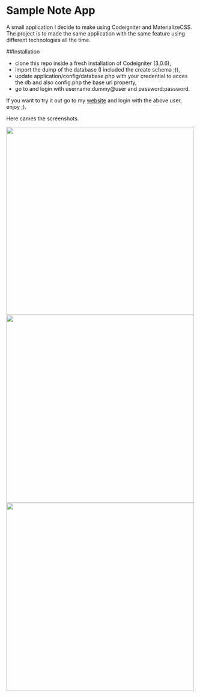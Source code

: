 # Sample Note App
A small application I decide to make using Codeigniter and MaterializeCSS.
The project is to made the same application with the same feature using different technologies all the time.

##Installation
* clone this repo inside a fresh installation of Codeigniter (3.0.6),
* import the dump of the database (I included the create schema ;)),
* update application/config/database.php with your credential to acces the db and also config.php the base url property,
* go to <base url> and login with username:dummy@user and password:password.

If you want to try it out go to my [website](http://note.mattiadellamina.it/login) and login with the above user, enjoy ;).

Here cames the screenshots.

<img src="https://cloud.githubusercontent.com/assets/20520931/17077868/5d10ec36-50e1-11e6-96d7-129aee95f325.png" width="500"> <img src="https://cloud.githubusercontent.com/assets/20520931/17077870/5d8dc206-50e1-11e6-8170-2429bf6c6231.png" width="500">
<img src="https://cloud.githubusercontent.com/assets/20520931/17077869/5d1353e0-50e1-11e6-98c2-5d59fc390555.png" width="500">

